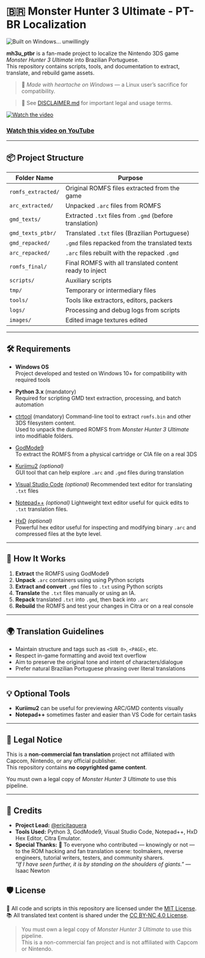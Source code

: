 # 🇧🇷 Monster Hunter 3 Ultimate - PT-BR Localization

![Built on Windows... unwillingly](https://img.shields.io/badge/Built%20on-Windows%20%F0%9F%98%B5-blue)

**mh3u_ptbr** is a fan-made project to localize the Nintendo 3DS game *Monster Hunter 3 Ultimate* into Brazilian Portuguese.  
This repository contains scripts, tools, and documentation to extract, translate, and rebuild game assets.

> 🖤 *Made with heartache on Windows* — a Linux user’s sacrifice for compatibility.

> 📄 See [DISCLAIMER.md](DISCLAIMER.md) for important legal and usage terms.

[![Watch the video](https://img.youtube.com/vi/x7ZFINt657s/maxresdefault.jpg)](https://youtu.be/x7ZFINt657s)

### [Watch this video on YouTube](https://youtu.be/x7ZFINt657s)

---

## 📦 Project Structure

| Folder Name          | Purpose                                                       |
|----------------------|---------------------------------------------------------------|
| `romfs_extracted/`   | Original ROMFS files extracted from the game                  |
| `arc_extracted/`     | Unpacked `.arc` files from ROMFS                              |
| `gmd_texts/`         | Extracted `.txt` files from `.gmd` (before translation)       |
| `gmd_texts_ptbr/`    | Translated `.txt` files (Brazilian Portuguese)                |
| `gmd_repacked/`      | `.gmd` files repacked from the translated texts               |
| `arc_repacked/`      | `.arc` files rebuilt with the repacked `.gmd`                 |
| `romfs_final/`       | Final ROMFS with all translated content ready to inject       |
| `scripts/`           | Auxiliary scripts                                             |
| `tmp/`               | Temporary or intermediary files                               |
| `tools/`             | Tools like extractors, editors, packers                       |
| `logs/`              | Processing and debug logs from scripts                        |
| `images/`            | Edited image textures edited                                  |


---

## 🛠️ Requirements

- **Windows OS**  
  Project developed and tested on Windows 10+ for compatibility with required tools

- **Python 3.x** (mandatory)  
  Required for scripting GMD text extraction, processing, and batch automation

- [ctrtool](https://github.com/3DSGuy/ctrtool) (mandatory)
  Command-line tool to extract `romfs.bin` and other 3DS filesystem content.  
  Used to unpack the dumped ROMFS from *Monster Hunter 3 Ultimate* into modifiable folders.

- [GodMode9](https://github.com/d0k3/GodMode9)  
  To extract the ROMFS from a physical cartridge or CIA file on a real 3DS

- [Kuriimu2](https://github.com/FanTranslatorsInternational/Kuriimu2) *(optional)*  
  GUI tool that can help explore `.arc` and `.gmd` files during translation

- [Visual Studio Code](https://code.visualstudio.com/) *(optional)*
  Recommended text editor for translating `.txt` files

- [Notepad++](https://notepad-plus-plus.org/) *(optional)*
  Lightweight text editor useful for quick edits to `.txt` translation files.

- [HxD](https://mh-nexus.de/en/hxd/) *(optional)*  
  Powerful hex editor useful for inspecting and modifying binary `.arc` and compressed files at the byte level.
  
---

## 🚀 How It Works

1. **Extract** the ROMFS using GodMode9
2. **Unpack** `.arc` containers using using Python scripts
3. **Extract and convert** `.gmd` files to `.txt` using Python scripts
4. **Translate** the `.txt` files manually or using an IA.
5. **Repack** translated `.txt` into `.gmd`, then back into `.arc`
6. **Rebuild** the ROMFS and test your changes in Citra or on a real console

---

## 🌍 Translation Guidelines

- Maintain structure and tags such as `<SUB 0>`, `<PAGE>`, etc.
- Respect in-game formatting and avoid text overflow
- Aim to preserve the original tone and intent of characters/dialogue
- Prefer natural Brazilian Portuguese phrasing over literal translations

---

## 💡 Optional Tools

- **Kuriimu2** can be useful for previewing ARC/GMD contents visually  
- **Notepad++** sometimes faster and easier than VS Code for certain tasks

---

## 📜 Legal Notice

This is a **non-commercial fan translation** project not affiliated with Capcom, Nintendo, or any official publisher.  
This repository contains **no copyrighted game content**.

You must own a legal copy of *Monster Hunter 3 Ultimate* to use this pipeline.

---

## 💬 Credits

- **Project Lead:** [@ericitaquera](https://github.com/ericitaquera)  
- **Tools Used:** Python 3, GodMode9, Visual Studio Code, Notepad++, HxD Hex Editor, Citra Emulator.
- **Special Thanks:** 🙌 
  To everyone who contributed — knowingly or not — to the ROM hacking and fan translation scene:
  toolmakers, reverse engineers, tutorial writers, testers, and community sharers.  
  *"If I have seen further, it is by standing on the shoulders of giants."* — Isaac Newton   

## 🛡️ License

📘 All code and scripts in this repository are licensed under the [MIT License](LICENSE).  
📚 All translated text content is shared under the [CC BY-NC 4.0 License](LICENSE-TRANSLATIONS.txt).

> You must own a legal copy of *Monster Hunter 3 Ultimate* to use this pipeline.  
> This is a non-commercial fan project and is not affiliated with Capcom or Nintendo.

